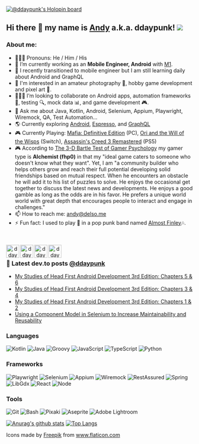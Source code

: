 [![@ddaypunk's Holopin board](https://holopin.io/api/user/board?user=ddaypunk)](https://holopin.io/@ddaypunk)

## Hi there 👋 my name is [Andy](http://andy.delso.dev) a.k.a. ddaypunk! ![](https://visitor-badge.glitch.me/badge?page_id=ddaypunk.ddaypunk)

### About me:
- 👱🏼‍♂️ Pronouns: He / Him / His
- 🔭 I’m currently working as an **Mobile Engineer, Android** with [M1](https://twitter.com/m1finance).
- 🌱 I recently transitioned to mobile engineer but I am still learning daily about Android and GraphQL
- 🧠 I'm interested in an amateur photography 📸, hobby game development and pixel art 👾.
- 👨🏼‍💻 I’m looking to collaborate on Android apps, automation frameworks 🦾, testing 🔍, mock data 📊, and game development 🎮.
- 💬 Ask me about Java, Kotlin, Android, Selenium, Appium, Playwright, Wiremock, QA, Test Automation...
- 🌎 Currently exploring [Android](https://developer.android.com/), [Espresso](https://developer.android.com/training/testing/espresso), and [GraphQL](https://graphql.org/)
- 🎮 Currently Playing: [Mafia: Definitive Edition](https://store.steampowered.com/app/1030840/Mafia_Definitive_Edition/) (PC), [Ori and the Will of the Wisps](https://www.nintendo.com/store/products/ori-and-the-will-of-the-wisps-switch/) (Switch), [Assassin's Creed 3 Remastered](https://store.playstation.com/en-us/product/UP0001-CUSA11711_00-AC3GAMEPS4000001) (PS5)
- 🎮 According to [The 3-D Bartle Test of Gamer Psychology](https://mudhalla.net/test/bartle3d.php) my gamer type is **Alchemist (fhp0)** in that my "ideal game caters to someone who doesn't know what they want". Yet, I am "a community builder who helps others grow and reach their full potential developing solid friendships based on mutual respect. When he encounters an obstacle he will add it to his list of puzzles to solve. He enjoys the occasional get together to discuss the latest news and developments. He enjoys a good gamble as long as the odds are in his favor. He prefers a unique world world with great depth that encourages people to interact and engage in challenges."
- 📫 How to reach me: <andy@delso.me>
- ⚡ Fun fact: I used to play 🎸 in a pop punk band named [Almost Finley](https://www.youtube.com/channel/UCmUG-MOhYloc4GRuCHjHjBQ)🎶.
<!--- - 🤔 I’m looking for help with ... -->

<br />

<p align="center">
<a href="https://facebook.com/ddaypunk.ttv">
  <img align="left" alt="ddaypunk | Facebook" width="35px" src="https://raw.githubusercontent.com/ddaypunk/ddaypunk/master/010-facebook.svg" />
</a>
<a href="https://instagram.com/ddaypunk.ttv">
  <img align="left" alt="ddaypunk | Instagram" width="35px" src="https://raw.githubusercontent.com/ddaypunk/ddaypunk/master/015-instagram.svg" />
</a>
<a href="https://twitch.tv/ddaypunk">
  <img align="left" alt="ddaypunk | Twitch" width="35px" src="https://raw.githubusercontent.com/ddaypunk/ddaypunk/master/031-twitch.svg" />
</a>
<a href="https://twitter.com/ddaypunk">
  <img align="left" alt="ddaypunk | Twitter" width="35px" src="https://raw.githubusercontent.com/ddaypunk/ddaypunk/master/018-twitter.svg" />
</a>
</p>

<br />

### 📕 Latest dev.to posts [@ddaypunk](https://dev.to/ddaypunk)
<!-- BLOG-POST-LIST:START -->
- [My Studies of Head First Android Development 3rd Edition: Chapters 5 &amp; 6](https://dev.to/ddaypunk/my-studies-of-head-first-android-development-3rd-edition-ch-5-6-3bfj)
- [My Studies of Head First Android Development 3rd Edition: Chapters 3 &amp; 4](https://dev.to/ddaypunk/my-studies-of-head-first-android-development-3rd-edition-ch-3-4-1e91)
- [My Studies of Head First Android Development 3rd Edition: Chapters 1 &amp; 2](https://dev.to/ddaypunk/my-studies-of-head-first-android-development-3rd-edition-chapters-1-2-2l1c)
- [Using a Component Model in Selenium to Increase Maintainability and Reusability](https://dev.to/ddaypunk/how-we-use-a-component-model-in-selenium-to-increase-maintainability-1nk0)
<!-- BLOG-POST-LIST:END -->

### Languages
![Kotlin](https://img.shields.io/badge/-Kotlin-%23F7DF1C?style=flat&logo=Kotlin&logoColor=%230095D5&labelColor=black&color=%230095D5)
![Java](https://img.shields.io/badge/-Java-%23F7DF1C?style=flat&logo=Java&logoColor=%23007396&labelColor=black&color=%23007396)
![Groovy](https://img.shields.io/badge/-Groovy-%23F7DF1C?style=flat&logoColor=%23007396)
![JavaScript](https://img.shields.io/badge/-JavaScript-%23F7DF1C?style=flat&logo=javascript&logoColor=%23F7DF1E&labelColor=black&color=%23F7DF1E)
![TypeScript](https://img.shields.io/badge/-TypeScript-%23F7DF1C?style=flat&logo=typescript&logoColor=%230066ff&labelColor=black&color=%230066ff)
![Python](https://img.shields.io/badge/-Python-%23F7DF1C?style=flat&logo=Python&logoColor=%233776AB&labelColor=black&color=%233776AB)

### Frameworks
![Playwright](https://img.shields.io/badge/-Playwright-%234EAA25?style=flat&logo=playwright&color=%23F05032)
![Selenium](https://img.shields.io/badge/-Selenium-%234EAA25?style=flat&logo=Selenium&logoColor=%234EAA25&labelColor=black&color=%234EAA25)
![Appium](https://img.shields.io/badge/-Appium-%23330033?style=flat&logoColor=%23330033)
![Wiremock](https://img.shields.io/badge/-Wiremock-%230033ff?style=flat&logoColor=%230033ff)
![RestAssured](https://img.shields.io/badge/-RestAssured-%230066ff?style=flat&logoColor=%230066ff)
![Spring](https://img.shields.io/badge/-Spring-%23F7DF1C?style=flat&logo=Spring&logoColor=%236DB33F&labelColor=black&color=%236DB33F)
![LibGdx](https://img.shields.io/badge/-LibGDX-%23F05032?style=flat&logoColor=%23F05032)
![React](https://img.shields.io/badge/-React-%23282C34?style=flat&logo=React&logoColor=%2361DAFB&labelColor=black&color=%2361DAFB)
![Node](https://img.shields.io/badge/-Node-%23282C34?style=flat&logo=Node.js&logoColor=%23339933&labelColor=black&color=%23339933)

### Tools
![Git](https://img.shields.io/badge/-Git-%23F05032?style=flat&logo=git&logoColor=%23F05032&labelColor=black&logoColor=%23F05032)
![Bash](https://img.shields.io/badge/-GNU%20Bash-%234EAA25?style=flat&logo=gnu%20bash&logoColor=%234EAA25&labelColor=black&&logoColor=%234EAA25)
![Pixaki](https://img.shields.io/badge/-Pixaki-%23990033?style=flat&logoColor=%23990033)
![Aseprite](https://img.shields.io/badge/-Aseprite-%23d3d3d3?style=flat&logoColor=%23d3d3d3)
![Adobe Lightroom](https://img.shields.io/badge/-Lightroom-%23AED6EAAED6EA?style=flat&logo=adobe%20lightroom%20classic&logoColor=%23AED6EA&labelColor=black&&logoColor=%23AED6EA)
<br/>

[![Anurag's github stats](https://github-readme-stats.vercel.app/api?username=ddaypunk&show_icons=true&theme=gruvbox&include_all_commits=true&count_private=true&hide=contribs)](https://github.com/anuraghazra/github-readme-stats) [![Top Langs](https://github-readme-stats.vercel.app/api/top-langs/?username=ddaypunk&layout=compact&theme=gruvbox)](https://github.com/anuraghazra/github-readme-stats)

Icons made by <a href="https://www.flaticon.com/authors/freepik" title="Freepik">Freepik</a> from <a href="https://www.flaticon.com/" title="Flaticon"> www.flaticon.com</a>
